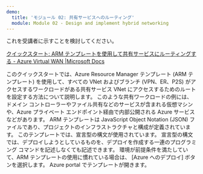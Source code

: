 ```yaml
---
demo:
  title: 'モジュール 02: 共有サービスへのルーティング'
  module: Module 02 - Design and implement hybrid networking
---
```

これを受講者に示すことを検討してください。 

[クイックスタート: ARM テンプレートを使用して共有サービスにルーティングする - Azure Virtual WAN |Microsoft Docs](https://learn.microsoft.com/azure/virtual-wan/quickstart-route-shared-services-vnet-template)

このクイックスタートでは、Azure Resource Manager テンプレート (ARM テンプレート) を使用して、すべての VNet およびブランチ (VPN、ER、P2S) がアクセスするワークロードがある共有サービス VNet にアクセスするためのルートを設定する方法について説明します。 このような共有ワークロードの例には、ドメイン コントローラーやファイル共有などのサービスが含まれる仮想マシンや、Azure プライベート エンドポイント経由で内部公開される Azure サービスなどがあります。
ARM テンプレートは JavaScript Object Notation (JSON) ファイルであり、プロジェクトのインフラストラクチャと構成が定義されています。 このテンプレートでは、宣言型の構文が使用されています。 宣言型の構文では、デプロイしようとしているものを、デプロイを作成する一連のプログラミング コマンドを記述しなくても記述できます。
環境が前提条件を満たしていて、ARM テンプレートの使用に慣れている場合は、 [Azure へのデプロイ] ボタンを選択します。 Azure portal でテンプレートが開きます。

